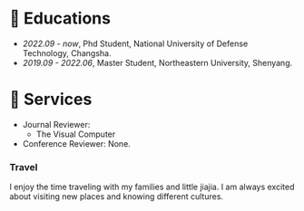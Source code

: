 
# 📖 Educations
- *2022.09 - now*, Phd Student, National University of Defense Technology, Changsha.
- *2019.09 - 2022.06*, Master Student, Northeastern University, Shenyang.


# 💬 Services
- Journal Reviewer: 
    - The Visual Computer
- Conference Reviewer: None.



### Travel
I enjoy the time traveling with my families and little jiajia. I am always excited about visiting new places and knowing different cultures.






